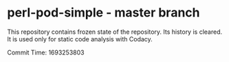 # perl-pod-simple - master branch

This repository contains frozen state of the repository.
Its history is cleared. It is used only for static code
analysis with Codacy.

Commit Time: 1693253803